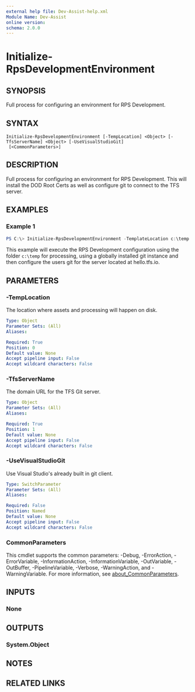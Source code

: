 ```yaml
---
external help file: Dev-Assist-help.xml
Module Name: Dev-Assist
online version:
schema: 2.0.0
---
```


# Initialize-RpsDevelopmentEnvironment

## SYNOPSIS
Full process for configuring an environment for RPS Development.

## SYNTAX

```
Initialize-RpsDevelopmentEnvironment [-TempLocation] <Object> [-TfsServerName] <Object> [-UseVisualStudioGit]
 [<CommonParameters>]
```

## DESCRIPTION
Full process for configuring an environment for RPS Development. This will install the DOD Root Certs as well as configure git to connect to the TFS server.

## EXAMPLES

### Example 1
```powershell
PS C:\> Initialize-RpsDevelopmentEnvironment -TemplateLocation c:\temp -TfsServerName hello.tfs.io
```

This example will execute the RPS Development configuration using the folder `c:\temp` for processing, using a globally installed git instance and then configure the users git for the server located at hello.tfs.io.

## PARAMETERS

### -TempLocation
The location where assets and processing will happen on disk.

```yaml
Type: Object
Parameter Sets: (All)
Aliases:

Required: True
Position: 0
Default value: None
Accept pipeline input: False
Accept wildcard characters: False
```

### -TfsServerName
The domain URL for the TFS Git server.

```yaml
Type: Object
Parameter Sets: (All)
Aliases:

Required: True
Position: 1
Default value: None
Accept pipeline input: False
Accept wildcard characters: False
```

### -UseVisualStudioGit
Use Visual Studio's already built in git client. 

```yaml
Type: SwitchParameter
Parameter Sets: (All)
Aliases:

Required: False
Position: Named
Default value: None
Accept pipeline input: False
Accept wildcard characters: False
```

### CommonParameters
This cmdlet supports the common parameters: -Debug, -ErrorAction, -ErrorVariable, -InformationAction, -InformationVariable, -OutVariable, -OutBuffer, -PipelineVariable, -Verbose, -WarningAction, and -WarningVariable. For more information, see [about_CommonParameters](http://go.microsoft.com/fwlink/?LinkID=113216).

## INPUTS

### None

## OUTPUTS

### System.Object
## NOTES

## RELATED LINKS

